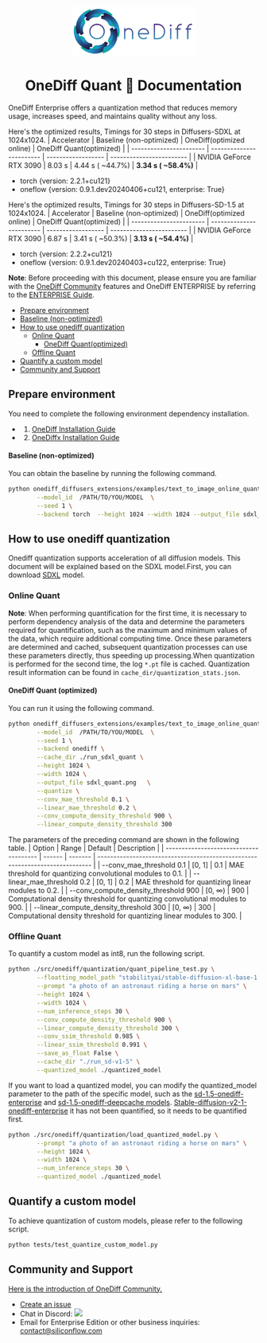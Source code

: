 
<p align="center">
<img src="../../../imgs/onediff_logo.png" height="100">
</p>

# <div align="center">OneDiff Quant 🚀 Documentation</div>
OneDiff Enterprise offers a quantization method that reduces memory usage, increases speed, and maintains quality without any loss.

Here's the optimized results, Timings for 30 steps in Diffusers-SDXL at 1024x1024.
| Accelerator             | Baseline (non-optimized) | OneDiff(optimized online) | OneDiff Quant(optimized) |
| ----------------------- | ------------------------ | ------------------ | ------------------------ |
| NVIDIA GeForce RTX 3090 | 8.03 s                   | 4.44 s ( ~44.7%)   | **3.34 s ( ~58.4%)**         |

- torch   {version: 2.2.1+cu121}
- oneflow {version: 0.9.1.dev20240406+cu121, enterprise: True}

Here's the optimized results, Timings for 30 steps in Diffusers-SD-1.5 at 1024x1024.
| Accelerator             | Baseline (non-optimized) | OneDiff(optimized online) | OneDiff Quant(optimized) |
| ----------------------- | ------------------------ | ------------------ | ------------------------ |
| NVIDIA GeForce RTX 3090 | 6.87 s                   | 3.41 s ( ~50.3%)   | **3.13 s ( ~54.4%)**         |

- torch   {version: 2.2.2+cu121}
- oneflow {version:  0.9.1.dev20240403+cu122, enterprise: True}

**Note**: Before proceeding with this document, please ensure you are familiar with the [OneDiff Community](../../../README.md) features and OneDiff ENTERPRISE  by referring to the  [ENTERPRISE Guide](../../../README_ENTERPRISE.md#install-onediff-enterprise).

- [Prepare environment](#prepare-environment)
- [Baseline (non-optimized)](#baseline-non-optimized)
- [How to use onediff quantization](#how-to-use-onediff-quantization)
  - [Online Quant](#online-quant)
    - [OneDiff Quant(optimized)](#onediff-quantoptimized)
  - [Offline Quant](#offline-quant)
- [Quantify a custom model](#quantify-a-custom-model)
- [Community and Support](#community-and-support)

## Prepare environment

You need to complete the following environment dependency installation.

- 1. [OneDiff Installation Guide](https://github.com/siliconflow/onediff/blob/main/README_ENTERPRISE.md#install-onediff-enterprise)
- 2. [OneDiffx Installation Guide](https://github.com/siliconflow/onediff/tree/main/onediff_diffusers_extensions#install-and-setup)

#### Baseline (non-optimized)

You can obtain the baseline by running the following command.

```bash
python onediff_diffusers_extensions/examples/text_to_image_online_quant.py \
        --model_id  /PATH/TO/YOU/MODEL  \
        --seed 1 \
        --backend torch  --height 1024 --width 1024 --output_file sdxl_torch.png
```

## How to use onediff quantization

Onediff quantization supports acceleration of all diffusion models. This document will be explained based on the SDXL model.First, you can download [SDXL](https://huggingface.co/stabilityai/stable-diffusion-xl-base-1.0) model.

### Online Quant

**Note**: When performing quantification for the first time, it is necessary to perform dependency analysis of the data and determine the parameters required for quantification, such as the maximum and minimum values of the data, which require additional computing time. Once these parameters are determined and cached, subsequent quantization processes can use these parameters directly, thus speeding up processing.When quantization is performed for the second time, the log `*.pt` file is cached. Quantization result information can be found in `cache_dir/quantization_stats.json`.

#### OneDiff Quant (optimized)

You can run it using the following command.

```bash
python onediff_diffusers_extensions/examples/text_to_image_online_quant.py \
        --model_id  /PATH/TO/YOU/MODEL  \
        --seed 1 \
        --backend onediff \
        --cache_dir ./run_sdxl_quant \
        --height 1024 \
        --width 1024 \
        --output_file sdxl_quant.png   \
        --quantize \
        --conv_mae_threshold 0.1 \
        --linear_mae_threshold 0.2 \
        --conv_compute_density_threshold 900 \
        --linear_compute_density_threshold 300
```

The parameters of the preceding command are shown in the following table.
| Option                                 | Range  | Default | Description                                                                  |
| -------------------------------------- | ------ | ------- | ---------------------------------------------------------------------------- |
| --conv_mae_threshold 0.1               | [0, 1] | 0.1     | MAE threshold for quantizing convolutional modules to 0.1.                   |
| --linear_mae_threshold 0.2             | [0, 1] | 0.2     | MAE threshold for quantizing linear modules to 0.2.                          |
| --conv_compute_density_threshold 900   | [0, ∞) | 900     | Computational density threshold for quantizing convolutional modules to 900. |
| --linear_compute_density_threshold 300 | [0, ∞) | 300     | Computational density threshold for quantizing linear modules to 300.        |

### Offline Quant

To quantify a custom model as int8, run the following script.

```bash
python ./src/onediff/quantization/quant_pipeline_test.py \
        --floatting_model_path "stabilityai/stable-diffusion-xl-base-1.0" \
        --prompt "a photo of an astronaut riding a horse on mars" \
        --height 1024 \
        --width 1024 \
        --num_inference_steps 30 \
        --conv_compute_density_threshold 900 \
        --linear_compute_density_threshold 300 \
        --conv_ssim_threshold 0.985 \
        --linear_ssim_threshold 0.991 \
        --save_as_float False \
        --cache_dir "./run_sd-v1-5" \
        --quantized_model ./quantized_model 
```

If you want to load a quantized model, you can modify the quantized_model parameter to the path of the specific model, such as the [sd-1.5-onediff-enterprise](https://huggingface.co/siliconflow/stable-diffusion-v1-5-onediff-comfy-enterprise-v1) and [sd-1.5-onediff-deepcache models](https://huggingface.co/siliconflow/stable-diffusion-v1-5-onediff-deepcache-int8). [Stable-diffusion-v2-1-onediff-enterprise](https://huggingface.co/siliconflow/stable-diffusion-v2-1-onediff-enterprise) it has not been quantified, so it needs to be quantified first.

```bash
python ./src/onediff/quantization/load_quantized_model.py \
        --prompt "a photo of an astronaut riding a horse on mars" \
        --height 1024 \
        --width 1024 \
        --num_inference_steps 30 \
        --quantized_model ./quantized_model
```

## Quantify a custom model

To achieve quantization of custom models, please refer to the following script.

```bash
python tests/test_quantize_custom_model.py
```

## Community and Support

[Here is the introduction of OneDiff Community.](https://github.com/siliconflow/onediff/wiki#onediff-community)
- [Create an issue](https://github.com/siliconflow/onediff/issues)
- Chat in Discord: [![](https://dcbadge.vercel.app/api/server/RKJTjZMcPQ?style=plastic)](https://discord.gg/RKJTjZMcPQ)
- Email for Enterprise Edition or other business inquiries: contact@siliconflow.com
